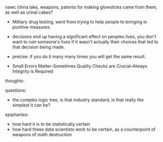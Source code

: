 nawc china lake, weapons, patents for making glowsticks came from them, as well as urinal cakes?

- Military drug testing, went from trying to help people to bringing in punitive measures.

- decisions end up having a significant effect on peoples lives, you don't want to ruin someone's lives if it wasn't actually their choices that led to that decision being made.

- precise: if you do it many many times you will get the same result.

- Small Errors Matter-Sometimes Quality Checks are Crucial-Always Integrity is Required

thoughts:

questions:
- the complex logic tree, is that industry standard, is that really the simplest it can be?

epiphanies:
- how hard it is to be statistically certain
- how hard these data scientists work to be certain, as a counterpoint of weapons of math destruction



